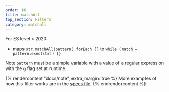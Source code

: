 ```yaml
---
order: 16
title: matchAll
top_section: Filters
category: matchall
---
```


For ES level < 2020:

* maps `str.matchAll(pattern).forEach {}` to 
  `while (match = pattern.exec(str)) {}`

Note `pattern` must be a simple variable with a value of a regular
expression with the `g` flag set at runtime.

{% rendercontent "docs/note", extra_margin: true %}
More examples of how this filter works are in the [specs file](https://github.com/ruby2js/ruby2js/blob/master/spec/matchAll_spec.rb).
{% endrendercontent %}